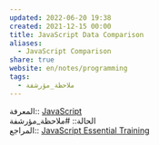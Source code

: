 ```yaml
---  
updated: 2022-06-20 19:38  
created: 2021-12-15 00:00  
title: JavaScript Data Comparison  
aliases:  
  - JavaScript Comparison  
share: true  
website: en/notes/programming  
tags:  
  - ملاحظة_مؤرشفة  
---  
```

  
  
المعرفة:: [JavaScript](JavaScript)  
الحالة:: #ملاحظة_مؤرشفة  
المراجع:: [JavaScript Essential Training](JavaScript%20Essential%20Training)  
  
